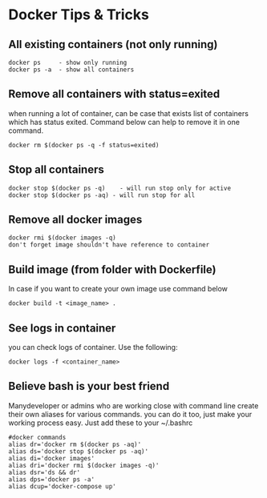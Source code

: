 # Docker Tips & Tricks

## All existing containers (not only running)

```
docker ps     - show only running 
docker ps -a  - show all containers
```
## Remove all containers with status=exited
when running a lot of container, can be case that exists list of containers which has status exited. Command below can help to remove it in one command.
```
docker rm $(docker ps -q -f status=exited)
```
## Stop all containers
```
docker stop $(docker ps -q)    - will run stop only for active
docker stop $(docker ps -aq) - will run stop for all
```
## Remove all docker images
```
docker rmi $(docker images -q)
don't forget image shouldn't have reference to container 
```
## Build image (from folder with Dockerfile)
In case if you want to create your own image use command below
```
docker build -t <image_name> .
```
## See logs in container
you can check logs of container. Use the following:
```
docker logs -f <container_name>
```
## Believe bash is your best friend
Manydeveloper or admins who are working close with command line create their own aliases for various commands. you can do it too, just make your working process easy. Just add these to your ~/.bashrc
```
#docker commands
alias dr='docker rm $(docker ps -aq)'
alias ds='docker stop $(docker ps -aq)'
alias di='docker images'
alias dri='docker rmi $(docker images -q)'
alias dsr='ds && dr'
alias dps='docker ps -a'
alias dcup='docker-compose up'
```
